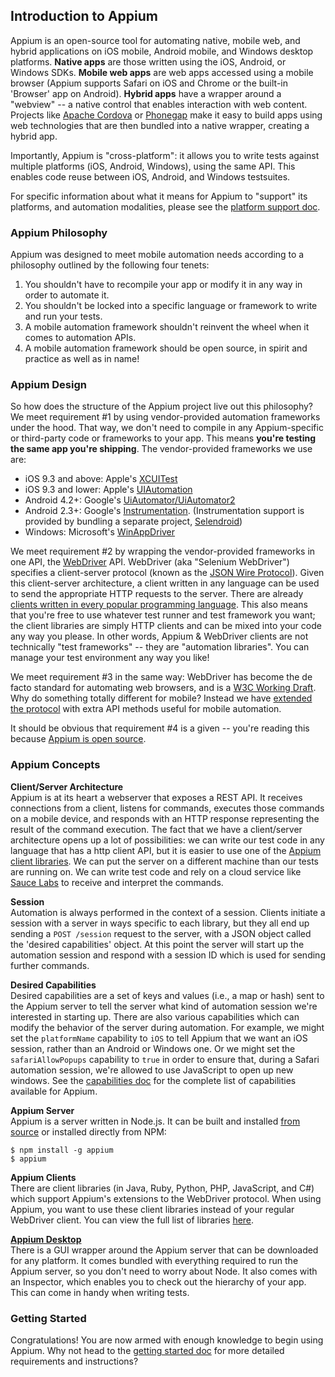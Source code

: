 ## Introduction to Appium

Appium is an open-source tool for automating native, mobile web, and hybrid
applications on iOS mobile, Android mobile, and Windows desktop platforms.
**Native apps** are those written using the iOS, Android, or Windows SDKs.
**Mobile web apps** are web apps accessed using a mobile browser (Appium
supports Safari on iOS and Chrome or the built-in 'Browser' app on Android).
**Hybrid apps** have a wrapper around a "webview" -- a native control that
enables interaction with web content. Projects like [Apache Cordova](https://cordova.apache.org)
or [Phonegap](http://phonegap.com/) make it easy to build apps using web
technologies that are then bundled into a native wrapper, creating a hybrid app.

Importantly, Appium is "cross-platform": it allows you to write tests against
multiple platforms (iOS, Android, Windows), using the same API. This enables
code reuse between iOS, Android, and Windows testsuites.

For specific information about what it means for Appium to "support" its
platforms, and automation modalities, please see the [platform support
doc](/docs/en/about-appium/platform-support.md).

### Appium Philosophy

Appium was designed to meet mobile automation needs according to a philosophy
outlined by the following four tenets:

1. You shouldn't have to recompile your app or modify it in any way in order to
   automate it.
2. You shouldn't be locked into a specific language or framework to write and
   run your tests.
3. A mobile automation framework shouldn't reinvent the wheel when it comes to
   automation APIs.
4. A mobile automation framework should be open source, in spirit and practice
   as well as in name!

### Appium Design

So how does the structure of the Appium project live out this philosophy? We
meet requirement #1 by using vendor-provided automation frameworks under the
hood. That way, we don't need to compile in any Appium-specific or third-party
code or frameworks to your app. This means **you're testing the same app you're
shipping**. The vendor-provided frameworks we use are:

* iOS 9.3 and above: Apple's [XCUITest](https://developer.apple.com/reference/xctest)
* iOS 9.3 and lower: Apple's [UIAutomation](https://web.archive.org/web/20160904214108/https://developer.apple.com/library/ios/documentation/DeveloperTools/Reference/UIAutomationRef/)
* Android 4.2+: Google's [UiAutomator/UiAutomator2](https://developer.android.com/training/testing/ui-automator)
* Android 2.3+: Google's [Instrumentation](http://developer.android.com/reference/android/app/Instrumentation.html). (Instrumentation support is provided by bundling a separate project, [Selendroid](http://selendroid.io))
* Windows: Microsoft's [WinAppDriver](http://github.com/microsoft/winappdriver)

We meet requirement #2 by wrapping the vendor-provided frameworks in one API,
the [WebDriver](http://docs.seleniumhq.org/projects/webdriver/) API.
WebDriver (aka "Selenium WebDriver") specifies a client-server protocol
(known as the [JSON Wire Protocol](https://w3c.github.io/webdriver/webdriver-spec.html)).
Given this client-server architecture, a client written in any language can
be used to send the appropriate HTTP requests to the server. There are
already [clients written in every popular programming language](http://appium.io/downloads). This also
means that you're free to use whatever test runner and test framework you
want; the client libraries are simply HTTP clients and can be mixed into your
code any way you please. In other words, Appium & WebDriver clients are not
technically "test frameworks" -- they are "automation libraries". You can
manage your test environment any way you like!

We meet requirement #3 in the same way: WebDriver has become the de facto
standard for automating web browsers, and is a [W3C Working
Draft](https://dvcs.w3.org/hg/webdriver/raw-file/tip/webdriver-spec.html).  Why
do something totally different for mobile? Instead we have [extended the
protocol](https://github.com/SeleniumHQ/mobile-spec/blob/master/spec-draft.md)
with extra API methods useful for mobile automation.

It should be obvious that requirement #4 is a given -- you're reading this
because [Appium is open source](https://github.com/appium/appium).

### Appium Concepts

**Client/Server Architecture**<br/>
Appium is at its heart a webserver that exposes a REST API. It receives
connections from a client, listens for commands, executes those commands on
a mobile device, and responds with an HTTP response representing the result of
the command execution. The fact that we have a client/server architecture opens
up a lot of possibilities: we can write our test code in any language that has
a http client API, but it is easier to use one of the [Appium client
libraries](http://appium.io/downloads). We can put the server on a different
machine than our tests are running on. We can write test code and rely on
a cloud service like [Sauce Labs](https://saucelabs.com/products/mobile-app-testing) to receive and
interpret the commands.

**Session**<br/>
Automation is always performed in the context of a session. Clients initiate
a session with a server in ways specific to each library,
but they all end up sending a `POST /session` request to the server,
with a JSON object called  the 'desired capabilities' object. At this point
the server will start up the automation session and respond with a session ID
which is used for sending further commands.

**Desired Capabilities**<br/>
Desired capabilities are a set of keys and values (i.e., a map or hash) sent to
the Appium server to tell the server what kind of automation session we're
interested in starting up. There are also various capabilities which can modify
the behavior of the server during automation.  For example, we might set the
`platformName` capability to `iOS` to tell Appium that we want an iOS session,
rather than an Android or Windows one. Or we might set the `safariAllowPopups`
capability to `true` in order to ensure that, during a Safari automation
session, we're allowed to use JavaScript to open up new windows. See the
[capabilities doc](/docs/en/writing-running-appium/caps.md) for the complete
list of capabilities available for Appium.

**Appium Server**<br/>
Appium is a server written in Node.js. It can be built and installed [from
source](/docs/en/contributing-to-appium/appium-from-source.md)
or installed directly from NPM:

```
$ npm install -g appium
$ appium
```

**Appium Clients**<br/>
There are client libraries (in Java, Ruby, Python, PHP, JavaScript, and C#)
which support Appium's extensions to the WebDriver protocol. When using Appium,
you want to use these client libraries instead of your regular WebDriver
client. You can view the full list of libraries
[here](/docs/en/about-appium/appium-clients.md).

**[Appium Desktop](https://github.com/appium/appium-desktop)**<br/>
There is a GUI wrapper around the Appium server that can be downloaded for any
platform.  It comes bundled with everything required to run the Appium server,
so you don't need to worry about Node. It also comes with an Inspector, which
enables you to check out the hierarchy of your app. This can come in handy when
writing tests.

### Getting Started

Congratulations! You are now armed with enough knowledge to begin using Appium.
Why not head to the [getting started
doc](/docs/en/about-appium/getting-started.md) for more detailed requirements
and instructions?
